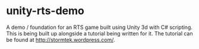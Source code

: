 unity-rts-demo
==============

A demo / foundation for an RTS game built using Unity 3d with C# scripting. This is being built up alongside a tutorial being written for it. The tutorial can be found at http://stormtek.wordpress.com/.
